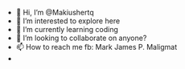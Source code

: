 - 👋 Hi, I’m @Makiushertq
- 👀 I’m interested to explore here
- 🌱 I’m currently learning coding
- 💞️ I’m looking to collaborate on anyone?
- 📫 How to reach me fb: Mark James P. Maligmat
- 

<!---
Makiushertq/Makiushertq is a ✨ special ✨ repository because its `README.md` (this file) appears on your GitHub profile.
You can click the Preview link to take a look at your changes.
--->
